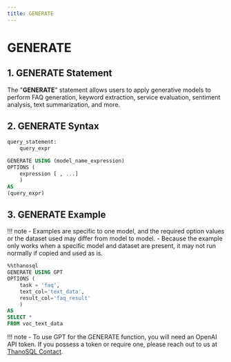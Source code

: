 ```yaml
---
title: GENERATE
---
```


# __GENERATE__

## __1. GENERATE Statement__

The "__GENERATE__" statement allows users to apply generative models to perform FAQ generation, keyword extraction, service evaluation, sentiment analysis, text summarization, and more.


## __2. GENERATE Syntax__

```sql
query_statement:
    query_expr

GENERATE USING (model_name_expression)
OPTIONS (
    expression [ , ...]
    )
AS
(query_expr)
```

## __3. GENERATE Example__

!!! note
    - Examples are specific to one model, and the required option values ​​or the dataset used may differ from model to model. 
    - Because the example only works when a specific model and dataset are present, it may not run normally if copied and used as is.

```sql
%%thanosql
GENERATE USING GPT
OPTIONS (
    task = 'faq', 
    text_col='text_data',
    result_col='faq_result'
    )
AS
SELECT *
FROM voc_text_data
```

!!! note
    - To use GPT for the GENERATE function, you will need an OpenAI API token. If you possess a token or require one, please reach out to us at [ThanoSQL Contact](contact@smartmind.team).